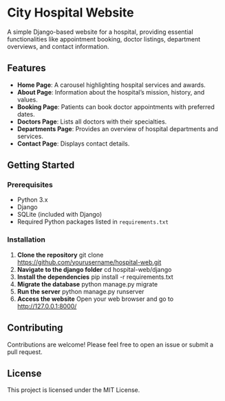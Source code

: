 # City Hospital Website

A simple Django-based website for a hospital, providing essential functionalities like appointment booking, doctor listings, department overviews, and contact information.

## Features
- **Home Page**: A carousel highlighting hospital services and awards.
- **About Page**: Information about the hospital’s mission, history, and values.
- **Booking Page**: Patients can book doctor appointments with preferred dates.
- **Doctors Page**: Lists all doctors with their specialties.
- **Departments Page**: Provides an overview of hospital departments and services.
- **Contact Page**: Displays contact details.

## Getting Started

### Prerequisites
- Python 3.x
- Django
- SQLite (included with Django)
- Required Python packages listed in `requirements.txt`

### Installation
1. **Clone the repository**
   git clone https://github.com/yourusername/hospital-web.git
2. **Navigate to the django folder**
   cd hospital-web/django
3. **Install the dependencies**
   pip install -r requirements.txt
4. **Migrate the database**
   python manage.py migrate
5. **Run the server**
   python manage.py runserver
6. **Access the website**
   Open your web browser and go to http://127.0.0.1:8000/

## Contributing
Contributions are welcome! Please feel free to open an issue or submit a pull request.

## License
This project is licensed under the MIT License.
